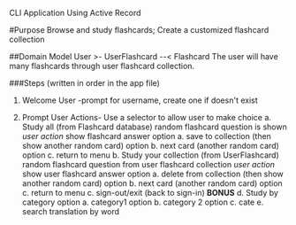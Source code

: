 CLI Application Using Active Record

#Purpose
Browse and study flashcards; Create a customized flashcard collection

##Domain Model
User >- UserFlashcard --< Flashcard
The user will have many flashcards through user flashcard collection.

###Steps (written in order in the app file)
1. Welcome User 
  -prompt for username, create one if doesn't exist

2. Prompt User Actions- Use a selector to allow user to make choice
    a. Study all (from Flashcard database)
          random flashcard question is shown
          *user action*
          show flashcard answer
                option a. save to collection (then show another random card)
                option b. next card (another random card)
                option c. return to menu
    b. Study your collection (from UserFlashcard)
          random flashcard question from user flashcard collection
          *user action*
          show user flashcard answer
                option a. delete from collection (then show another random card)
                option b. next card (another random card)
                option c. return to menu
    c. sign-out/exit (back to sign-in)
    **BONUS**
    d. Study by category
            option a. category1
            option b. category 2
            option c. cate
    e. search translation by word